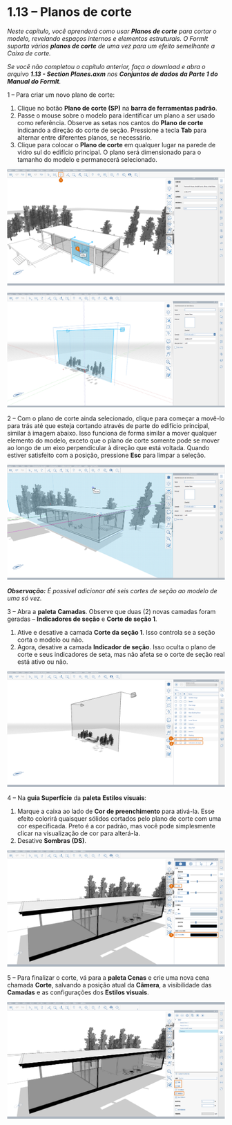 # 1.13 – Planos de corte

_Neste capítulo, você aprenderá como usar_ _**Planos de corte**_ _para cortar o modelo, revelando espaços internos e elementos estruturais. O FormIt suporta vários_ _**planos de corte**_ _de uma vez para um efeito semelhante a Caixa de corte._

_Se você não completou o capítulo anterior, faça o download e abra o arquivo_ _**1.13 - Section Planes.axm**_ _nos_ _**Conjuntos de dados da Parte 1 do Manual do FormIt**._

1 – Para criar um novo plano de corte:

1. Clique no botão **Plano de corte (SP)** na **barra de ferramentas padrão**.
2. Passe o mouse sobre o modelo para identificar um plano a ser usado como referência. Observe as setas nos cantos do **Plano de corte** indicando a direção do corte de seção. Pressione a tecla **Tab** para alternar entre diferentes planos, se necessário.
3. Clique para colocar o **Plano de corte** em qualquer lugar na parede de vidro sul do edifício principal. O plano será dimensionado para o tamanho do modelo e permanecerá selecionado.

![Visualização do plano de corte ao passar o cursor sobre a parede de vidro.](<../../.gitbook/assets/0 (6).png>)

![Plano de corte dimensionado após ser inserido.](<../../.gitbook/assets/1 (19) (1).png>)

2 – Com o plano de corte ainda selecionado, clique para começar a movê-lo para trás até que esteja cortando através de parte do edifício principal, similar à imagem abaixo. Isso funciona de forma similar a mover qualquer elemento do modelo, exceto que o plano de corte somente pode se mover ao longo de um eixo perpendicular à direção que está voltada. Quando estiver satisfeito com a posição, pressione **Esc** para limpar a seleção.

![](<../../.gitbook/assets/2 (11) (1).png>)

_**Observação:**_ _É possível adicionar até seis cortes de seção ao modelo de uma só vez._

3 – Abra a **paleta** **Camadas**. Observe que duas (2) novas camadas foram geradas – **Indicadores de seção** e **Corte de seção 1**.

1. Ative e desative a camada **Corte da seção 1**. Isso controla se a seção corta o modelo ou não.
2. Agora, desative a camada **Indicador de seção**. Isso oculta o plano de corte e seus indicadores de seta, mas não afeta se o corte de seção real está ativo ou não.

![](<../../.gitbook/assets/3 (6) (1).png>)

4 – Na **guia Superfície** da **paleta** **Estilos visuais**:

1. Marque a caixa ao lado de **Cor de preenchimento** para ativá-la. Esse efeito colorirá quaisquer sólidos cortados pelo plano de corte com uma cor especificada. Preto é a cor padrão, mas você pode simplesmente clicar na visualização de cor para alterá-la.
2. Desative **Sombras (DS)**.

![](../../.gitbook/assets/poche.png)

5 – Para finalizar o corte, vá para a **paleta Cenas** e crie uma nova cena chamada **Corte**, salvando a posição atual da **Câmera**, a visibilidade das **Camadas** e as configurações dos **Estilos visuais**.

![](<../../.gitbook/assets/5 (7).png>)
